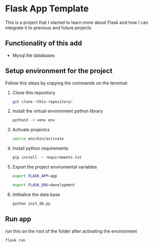 # Flask App Template

This is a project that I started to learn more about Flask and how I can integrate it to previous and future projects

## Functionality of this add
- Mysql lite databases

## Setup environment for the project
Follow this steps by copying the commands on the terminal:
1. Clone this repository
    ```bash
    git clone <this-repository>
    ```
2. Install the virtual environment python library
    ```bash
    python3 -m venv env
    ```
3. Activate projectcs
    ```bash
    source env/bin/activate
    ```
4. Install python requirements
    ```bash
    pip install -r requirements.txt
    ```
5. Export the project enviromental variables
    ```bash
    export FLASK_APP=app
    ```
    ```bash
    export FLASK_ENV=development
    ```
6. Inittialice the data base
    ```bash
    python init_db.py
    ```

## Run app
run this on the root of the folder after activating the environment
```bash
flask run
```